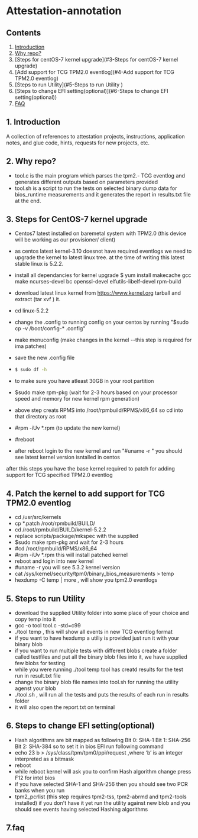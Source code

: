 # Attestation-annotation

## Contents
1. [Introduction](#1-introduction)
2. [Why repo?](#2-why-repo)
3. [Steps for centOS-7  kernel upgrade](#3-Steps for centOS-7 kernel upgrade)
4. [Add support for TCG TPM2.0 eventlog](#4-Add support for TCG TPM2.0 eventlog)
5. [Steps to run Utility](#5-Steps to run Utility )
6. [Steps to change EFI setting(optional)](#6-Steps to change EFI setting(optional))
7. [FAQ](#7-faq)


## 1. Introduction
  A collection of references to attestation projects, instructions, application notes, and glue code, hints, requests for new projects, etc.
## 2. Why repo?
- tool.c is the main program which parses the tpm2.- TCG eventlog and generates different outputs based on parameters provided
- tool.sh is a script to run the tests on selected binary dump data for bios_runtime measurements and it generates the report in results.txt file at the end. 


## 3. Steps for CentOS-7 kernel upgrade


- Centos7 latest installed on baremetal system with TPM2.0 (this device will be working as our provisioner/ client) 
- as centos latest kernel-3.10 doesnot have required eventlogs we need to upgrade the kernel to latest linux tree. at the time of writing this latest stable linux is 5.2.2. 
- install all dependancies for kernel upgrade
$ yum install makecache gcc make ncurses-devel bc openssl-devel elfutils-libelf-devel rpm-build 

- download latest linux kernel from https://www.kernel.org tarball and extract (tar xvf ) it. 
- cd  linux-5.2.2
- change the .config to running config on your centos by running "$sudo cp -v /boot/config-* .config" 
- make menuconfig (make changes in the kernel --this step is required for ima patches) 
- save the new .config file 
- ```bash
  $ sudo df -h 
  ```
- to make sure you have atleast 30GB in your root partition 
- $sudo make rpm-pkg  (wait for 2-3 hours based on your processor speed and memory for new kernel rpm generation) 
- above step creats RPMS into /root/rpmbuild/RPMS/x86_64 so cd into that directory as root 
- #rpm -iUv *.rpm (to update the new kernel) 
- #reboot 
- after reboot login to the new kernel and run  "#uname -r " you should see latest kernel version isntalled in centos 


after this steps you have the base kernel required to patch for adding support for TCG specified TPM2.0 eventlog

## 4. Patch the kernel to add support for TCG TPM2.0 eventlog 

- cd /usr/src/kernels
- cp *.patch /root/rpmbuild/BUILD/ 
- cd /root/rpmbuild/BUILD/kernel-5.2.2 
- replace scripts/package/mkspec with the supplied
- $sudo make rpm-pkg and wait for 2-3 hours 
- #cd /root/rpmbuild/RPMS/x86_64
- #rpm -iUv *.rpm this will install patched kernel 
- reboot and login into new kernel 
- #uname -r you will see 5.3.2 kernel version 
- cat /sys/kernel/security/tpm0/binary_bios_measurements > temp 
- hexdump -C temp | more , will show you tpm2.0 eventlogs 

## 5. Steps to run Utility 

- download the supplied Utility folder into some place of your choice and copy temp into it 
- gcc -o tool tool.c -std=c99
- ./tool temp , this will show all events in new TCG eventlog format 
- if you want to have hexdump a utiliy is provided just run it with your binary blob
- if you want to run multiple tests with different blobs create a folder called testfiles and put all the binary blob files into it, we have supplied few blobs for testing
- while you were running ./tool temp tool has creatd results for the test run in result.txt file
- change the binary blob file names into tool.sh for running the utility agenst your blob
- ./tool.sh , will run all the tests and puts the results of each run in results folder 
- it will also open the report.txt on terminal 

## 6. Steps to change EFI setting(optional)

- Hash algorithms are bit mapped as following 
  Bit 0: SHA-1
  Bit 1: SHA-256 
  Bit 2: SHA-384 
so to set it in bios EFI run following command 
- echo 23 b > /sys/class/tpm/tpm0/ppi/request ,where ‘b’ is an integer interpreted as a bitmask 
- reboot 
- while reboot kernel will ask you to confirm Hash algorithm change press F12 for intel bios 
- if you have selected SHA-1 and SHA-256 then you should see two PCR banks when you run 
- tpm2_pcrlist (this step requires tpm2-tss, tpm2-abrmd and tpm2-tools installed) if you don't have it yet run the utility against new blob and you should see events having selected Hashing algorithms
## 7.faq
